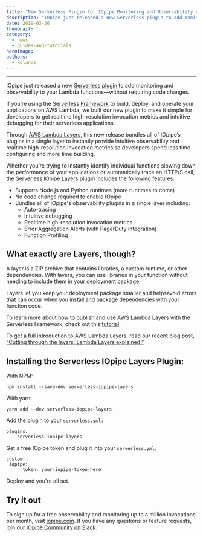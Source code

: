 ```yaml
---
title: "New Serverless Plugin for IOpipe Monitoring and Observability via AWS Lambda Layers"
description: "IOpipe just released a new Serverless plugin to add monitoring and observability to your Lambda functions without requiring code changes."
date: 2019-03-26
thumbnail: ''
category:
  - news
  - guides-and-tutorials
heroImage: ''
authors:
  - kolanos
---
```


---

IOpipe just released a new [Serverless plugin](https://github.com/iopipe/serverless-iopipe-layers) to add monitoring and observability to your Lambda functions—without requiring code changes.

If you’re using the [Serverless Framework](https://serverless.com/framework/) to build, deploy, and operate your applications on AWS Lambda, we built our new plugin to make it simple for developers to get realtime high-resolution invocation metrics and intuitive debugging for their serverless applications.

Through [AWS Lambda Layers](https://read.iopipe.com/cutting-through-the-layers-aws-lamba-layers-explained-28e8a8d7bda8), this new release bundles all of IOpipe’s plugins in a single layer to instantly provide intuitive observability and realtime high-resolution invocation metrics so developers spend less time configuring and more time building.

Whether you’re trying to instantly identify individual functions slowing down the performance of your applications or automatically trace an HTTP/S call, the Serverless IOpipe Layers plugin includes the following features:


+ Supports Node.js and Python runtimes (more runtimes to come)
+ No code change required to enable IOpipe
+ Bundles all of IOpipe's observability plugins in a single layer including:
  + Auto-tracing
  + Intuitive debugging
  + Realtime high-resolution invocation metrics
  + Error Aggregation Alerts (with PagerDuty integration)
  + Function Profiling

## What exactly are Layers, though?
A layer is a ZIP archive that contains libraries, a custom runtime, or other dependencies. With layers, you can use libraries in your function without needing to include them in your deployment package.

Layers let you keep your deployment package smaller and helpsavoid errors that can occur when you install and package dependencies with your function code. 

To learn more about how to publish and use AWS Lambda Layers with the Serverless Framework, check out this [tutorial](https://serverless.com/blog/publish-aws-lambda-layers-serverless-framework/).

To get a full introduction to AWS Lambda Layers, read our recent blog post, [“Cutting through the layers: Lambda Layers explained.”](https://read.iopipe.com/cutting-through-the-layers-aws-lamba-layers-explained-28e8a8d7bda8) 

## Installing the Serverless IOpipe Layers Plugin:

With NPM:

```
npm install --save-dev serverless-iopipe-layers
```

With yarn:

```
yarn add --dev serverless-iopipe-layers
```

Add the plugin to your `serverless.yml:`

```
plugins:
  - serverless-iopipe-layers
```

Get a free IOpipe token and plug it into your `serverless.yml:`

```
custom:
 iopipe:
      token: your-iopipe-token-here
```

Deploy and you're all set.

## Try it out
To sign up for a free observability and monitoring up to a million invocations per month, visit [iopipe.com](https://dashboard.iopipe.com/signup/). If you have any questions or feature requests, join our [IOpipe Community on Slack](https://iopipe.now.sh/).


